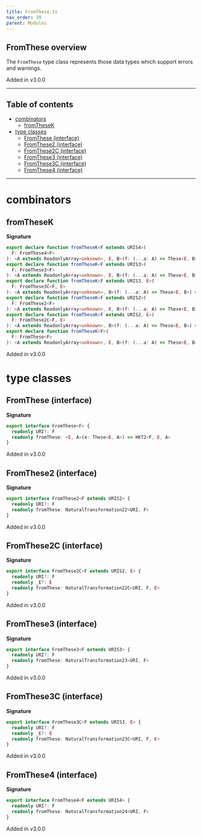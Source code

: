```yaml
---
title: FromThese.ts
nav_order: 39
parent: Modules
---
```


## FromThese overview

The `FromThese` type class represents those data types which support errors and warnings.

Added in v3.0.0

---

<h2 class="text-delta">Table of contents</h2>

- [combinators](#combinators)
  - [fromTheseK](#fromthesek)
- [type classes](#type-classes)
  - [FromThese (interface)](#fromthese-interface)
  - [FromThese2 (interface)](#fromthese2-interface)
  - [FromThese2C (interface)](#fromthese2c-interface)
  - [FromThese3 (interface)](#fromthese3-interface)
  - [FromThese3C (interface)](#fromthese3c-interface)
  - [FromThese4 (interface)](#fromthese4-interface)

---

# combinators

## fromTheseK

**Signature**

```ts
export declare function fromTheseK<F extends URIS4>(
  F: FromThese4<F>
): <A extends ReadonlyArray<unknown>, E, B>(f: (...a: A) => These<E, B>) => <S, R>(...a: A) => Kind4<F, S, R, E, B>
export declare function fromTheseK<F extends URIS3>(
  F: FromThese3<F>
): <A extends ReadonlyArray<unknown>, E, B>(f: (...a: A) => These<E, B>) => <R>(...a: A) => Kind3<F, R, E, B>
export declare function fromTheseK<F extends URIS3, E>(
  F: FromThese3C<F, E>
): <A extends ReadonlyArray<unknown>, B>(f: (...a: A) => These<E, B>) => <R>(...a: A) => Kind3<F, R, E, B>
export declare function fromTheseK<F extends URIS2>(
  F: FromThese2<F>
): <A extends ReadonlyArray<unknown>, E, B>(f: (...a: A) => These<E, B>) => (...a: A) => Kind2<F, E, B>
export declare function fromTheseK<F extends URIS2, E>(
  F: FromThese2C<F, E>
): <A extends ReadonlyArray<unknown>, B>(f: (...a: A) => These<E, B>) => (...a: A) => Kind2<F, E, B>
export declare function fromTheseK<F>(
  F: FromThese<F>
): <A extends ReadonlyArray<unknown>, E, B>(f: (...a: A) => These<E, B>) => (...a: A) => HKT2<F, E, B>
```

Added in v3.0.0

# type classes

## FromThese (interface)

**Signature**

```ts
export interface FromThese<F> {
  readonly URI?: F
  readonly fromThese: <E, A>(e: These<E, A>) => HKT2<F, E, A>
}
```

Added in v3.0.0

## FromThese2 (interface)

**Signature**

```ts
export interface FromThese2<F extends URIS2> {
  readonly URI?: F
  readonly fromThese: NaturalTransformation22<URI, F>
}
```

Added in v3.0.0

## FromThese2C (interface)

**Signature**

```ts
export interface FromThese2C<F extends URIS2, E> {
  readonly URI?: F
  readonly _E?: E
  readonly fromThese: NaturalTransformation22C<URI, F, E>
}
```

Added in v3.0.0

## FromThese3 (interface)

**Signature**

```ts
export interface FromThese3<F extends URIS3> {
  readonly URI?: F
  readonly fromThese: NaturalTransformation23<URI, F>
}
```

Added in v3.0.0

## FromThese3C (interface)

**Signature**

```ts
export interface FromThese3C<F extends URIS3, E> {
  readonly URI?: F
  readonly _E?: E
  readonly fromThese: NaturalTransformation23C<URI, F, E>
}
```

Added in v3.0.0

## FromThese4 (interface)

**Signature**

```ts
export interface FromThese4<F extends URIS4> {
  readonly URI?: F
  readonly fromThese: NaturalTransformation24<URI, F>
}
```

Added in v3.0.0
